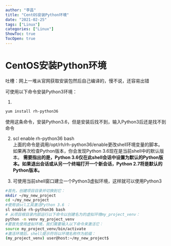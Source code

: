 ```yaml
---
author: "李昌"
title: "CentOS安装Python环境"
date: "2021-02-25"
tags: ["Linux"]
categories: ["Linux"]
ShowToc: true
TocOpen: true
---
```


# CentOS安装Python环境

吐槽：网上一堆从官网获取安装包然后自己编译的，慢不说，还容易出错

可使用以下命令安装Python3环境：  

1. 
```bash
yum install rh-python36
```
使用这条命令，安装Python3.6，但是安装后找不到，输入Python3后还是找不到命令

2. scl enable rh-python36 bash  
上面的命令是调用/opt/rh/rh-python36/enable更改shell环境变量的脚本。  
如果再次检查Python版本，你会发现Python 3.6现在是当前shell中的默认版本。
**需要指出的是，Python 3.6仅在此shell会话中设置为默认的Python版本。如果退出会话或从另一个终端打开一个新会话，Python 2.7将是默认的Python版本。**

3. 可使用当前shell窗口建立一个Python3虚拟环境，这样就可以使用Python3

```bash
#首先，创建项目目录并切换到它：
mkdir ~/my_new_project
cd ~/my_new_project
#使用该scl工具激活Python 3.6 ：
sl enable rh-python36 bash
# 从项目根目录内部运行以下命令以创建名为的虚拟环境my_project_venv：
python -m venv my_project_venv
#要首先使用虚拟环境，我们需要输入以下命令来激活它：
source my_project_venv/bin/activate
#激活环境后，shell提示符将以环境名称作为前缀：
(my_project_venv) user@host:~/my_new_project$
```
